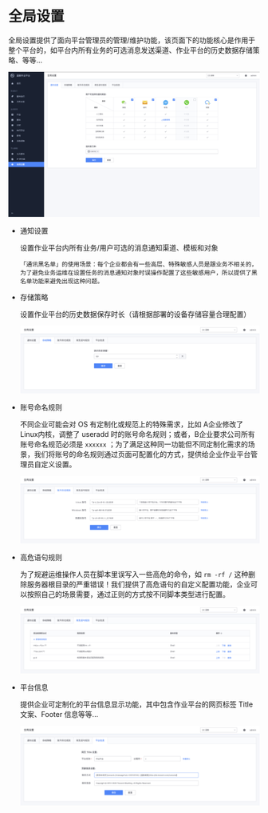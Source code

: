 # 全局设置

全局设置提供了面向平台管理员的管理/维护功能，该页面下的功能核心是作用于整个平台的，如平台内所有业务的可选消息发送渠道、作业平台的历史数据存储策略、等等...

![image-20200814114815248](media/image-20200814114815248.png)

- 通知设置

  设置作业平台内所有业务/用户可选的消息通知渠道、模板和对象

  ```
  「通讯黑名单」的使用场景：每个企业都会有一些高层、特殊敏感人员是跟业务不相关的，为了避免业务运维在设置任务的消息通知对象时误操作配置了这些敏感用户，所以提供了黑名单功能来避免出现这种问题。
  ```

- 存储策略

  设置作业平台的历史数据保存时长（请根据部署的设备存储容量合理配置）

  ![image-20200814115156240](media/image-20200814115156240.png)

- 账号命名规则

  不同企业可能会对 OS 有定制化或规范上的特殊需求，比如 A企业修改了 Linux内核，调整了 useradd 时的账号命名规则；或者，B企业要求公司所有账号命名规范必须是 `xxxxxx` ；为了满足这种同一功能但不同定制化需求的场景，我们将账号的命名规则通过页面可配置化的方式，提供给企业作业平台管理员自定义设置。

  ![image-20200814115142252](media/image-20200814115142252.png)

- 高危语句规则

  为了规避运维操作人员在脚本里误写入一些高危的命令，如 `rm -rf /` 这种删除服务器根目录的严重错误！我们提供了高危语句的自定义配置功能，企业可以按照自己的场景需要，通过正则的方式按不同脚本类型进行配置。

  ![image-20200814115124927](media/image-20200814115124927.png)
  
- 平台信息

  提供企业可定制化的平台信息显示功能，其中包含作业平台的网页标签 Title 文案、Footer 信息等等...

  ![image-20200814114958704](media/image-20200814114958704.png)